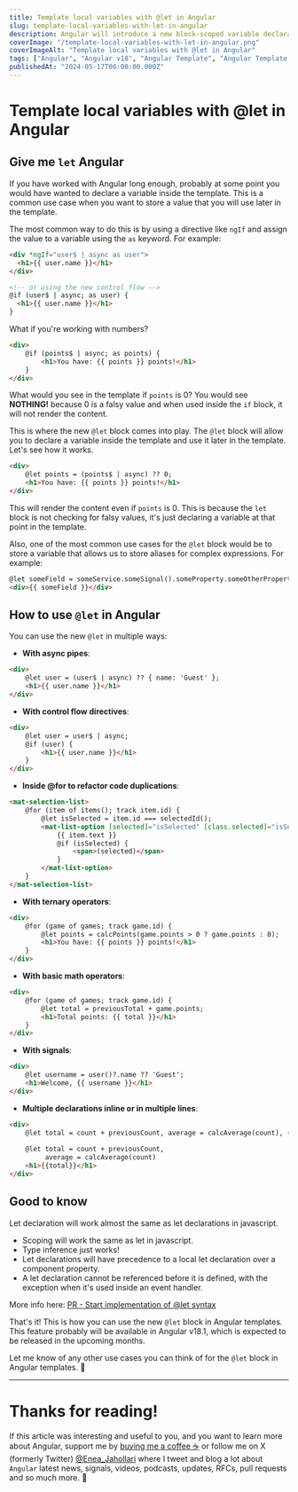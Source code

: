 ```yaml
---
title: Template local variables with @let in Angular
slug: template-local-variables-with-let-in-angular
description: Angular will introduce a new block-scoped variable declaration in the upcoming v18.1. This new feature will allow you to declare variables using the `let` block inside the template. Let's see how it works and how you can use it in your Angular applications.
coverImage: "/template-local-variables-with-let-in-angular.png"
coverImageAlt: "Template local variables with @let in Angular"
tags: ["Angular", "Angular v18", "Angular Template", "Angular Template Compiler"]
publishedAt: "2024-05-17T00:00:00.000Z"
---
```


# Template local variables with @let in Angular

## Give me `let` Angular

If you have worked with Angular long enough, probably at some point you would have wanted to declare a variable inside the template. This is a common use case when you want to store a value that you will use later in the template.

The most common way to do this is by using a directive like `ngIf` and assign the value to a variable using the `as` keyword. For example:

```html
<div *ngIf="user$ | async as user">
  <h1>{{ user.name }}</h1>
</div>

<!-- or using the new control flow -->
@if (user$ | async; as user) {
  <h1>{{ user.name }}</h1>
}
```

What if you're working with numbers?

```html
<div>
    @if (points$ | async; as points) {
        <h1>You have: {{ points }} points!</h1>
    }
</div>
```

What would you see in the template if `points` is 0? You would see **NOTHING!** because 0 is a falsy value and when used inside the `if` block, it will not render the content.

This is where the new `@let` block comes into play. The `@let` block will allow you to declare a variable inside the template and use it later in the template. Let's see how it works.

```html
<div>
    @let points = (points$ | async) ?? 0;  
    <h1>You have: {{ points }} points!</h1>
</div>
```

This will render the content even if `points` is 0. This is because the `let` block is not checking for falsy values, it's just declaring a variable at that point in the template.

Also, one of the most common use cases for the `@let` block would be to store a variable that allows us to store aliases for complex expressions. For example:

```html
@let someField = someService.someSignal().someProperty.someOtherProperty;
<div>{{ someField }}</div>
```

## How to use `@let` in Angular
You can use the new `@let` in multiple ways: 

- **With async pipes**: 
```html
<div>
    @let user = (user$ | async) ?? { name: 'Guest' };  
    <h1>{{ user.name }}</h1>
</div>
```

- **With control flow directives**: 
```html
<div>
    @let user = user$ | async;  
    @if (user) {
        <h1>{{ user.name }}</h1>
    }
</div>
```


- **Inside @for to refactor code duplications**: 
```html
<mat-selection-list>
    @for (item of items(); track item.id) {
        @let isSelected = item.id === selectedId();
        <mat-list-option [selected]="isSelected" [class.selected]="isSelected">
            {{ item.text }} 
            @if (isSelected) {
                <span>(selected)</span>
            }
        </mat-list-option>
    }
</mat-selection-list>
```

- **With ternary operators**: 
```html
<div>
    @for (game of games; track game.id) {
        @let points = calcPoints(game.points > 0 ? game.points : 0);  
        <h1>You have: {{ points }} points!</h1>
    }
</div>
```

- **With basic math operators**: 
```html
<div>  
    @for (game of games; track game.id) {
        @let total = previousTotal + game.points;  
        <h1>Total points: {{ total }}</h1>
    }
</div>
```

- **With signals**: 
```html
<div>  
    @let username = user()?.name ?? 'Guest';
    <h1>Welcome, {{ username }}</h1>
</div>
```

- **Multiple declarations inline or in multiple lines**: 
```html
<div>  
    @let total = count + previousCount, average = calcAverage(count), (can I use `total` here?)
    
    @let total = count + previousCount, 
         average = calcAverage(count)
    <h1>{{total}}</h1>
</div>
```


## Good to know
Let declaration will work almost the same as let declarations in javascript. 

- Scoping will work the same as let in javascript. 
- Type inference just works! 
- Let declarations will have precedence to a local let declaration over a component property.
- A let declaration cannot be referenced before it is defined, with the exception when it's used inside an event handler.


More info here: [PR - Start implementation of @let syntax](https://github.com/angular/angular/pull/55848)

That's it! This is how you can use the new `@let` block in Angular templates. This feature probably will be available in Angular v18.1, which is expected to be released in the upcoming months.

Let me know of any other use cases you can think of for the `@let` block in Angular templates. 🚀

---

# Thanks for reading!
If this article was interesting and useful to you, and you want to learn more about Angular, support me by [buying me a coffee ☕️](https://ko-fi.com/eneajahollari) or follow me on X (formerly Twitter) [@Enea_Jahollari](https://twitter.com/Enea_Jahollari) where I tweet and blog a lot about `Angular` latest news, signals, videos, podcasts, updates, RFCs, pull requests and so much more. 💎


